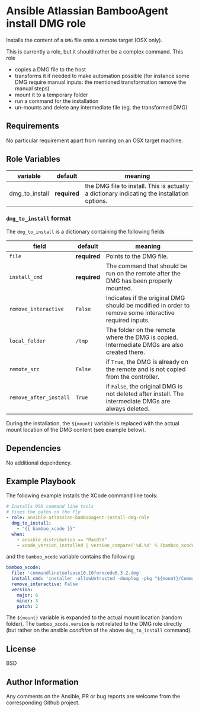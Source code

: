 Ansible Atlassian BambooAgent install DMG role
==============================================

Installs the content of a `DMG` file onto a remote target (OSX only).

This is currently a role, but it should rather be a complex command. This role

- copies a DMG file to the host
- transforms it if needed to make automation possible (for instance some DMG require manual inputs: the mentioned transformation remove the manual steps)
- mount it to a temporary folder
- run a command for the installation
- un-mounts and delete any intermediate file (eg. the transformed DMG)

Requirements
------------
No particular requirement apart from running on an OSX target machine.

Role Variables
--------------

| variable | default | meaning |
|----------|---------|---------|
|dmg_to_install| **required**| the DMG file to install. This is actually a dictionary indicating the installation options.|

### ``dmg_to_install`` format
The ``dmg_to_install`` is a dictionary containing the following fields

| field | default | meaning |
|----------|---------|---------|
|`file`| **required**| Points to the DMG file.|
|`install_cmd`| **required**| The command that should be run on the remote after the DMG has been properly mounted.|
|`remove_interactive`| `False`| Indicates if the original DMG should be modified in order to remove some interactive required inputs.|
|`local_folder`| `/tmp`| The folder on the remote where the DMG is copied. Intermediate DMGs are also created there.|
|`remote_src`| `False` | if `True`, the DMG is already on the remote and is not copied from the controller.|
|`remove_after_install` | `True` | if `False`, the original DMG is not deleted after install. The intermediate DMGs are always deleted.|

During the installation, the `${mount}` variable is replaced with the actual mount location of the DMG content (see example below).

Dependencies
------------

No additional dependency.

Example Playbook
----------------

The following example installs the XCode command line tools:

```yaml
# Installs OSX command line tools
# fixes the paths on the fly
- role: ansible-atlassian-bambooagent-install-dmg-role
  dmg_to_install:
    - "{{ bamboo_xcode }}"
  when:
    - ansible_distribution == "MacOSX"
    - xcode_version_installed | version_compare('%d.%d' % (bamboo_xcode.version.major, bamboo_xcode.version.minor), '<')
```

and the ``bamboo_xcode`` variable contains the following:

```yaml
bamboo_xcode:
  file: 'commandlinetoolsosx10.10forxcode6.3.2.dmg'
  install_cmd: 'installer -allowUntrusted -dumplog -pkg "${mount}/Command Line Tools (OS X 10.10).pkg" -target /'
  remove_interactive: False
  version:
    major: 6
    minor: 3
    patch: 2
```

The `${mount}` variable is expanded to the actual mount location (random folder).
The `bamboo_xcode.version` is not related to the DMG role directly (but rather on the ansible *condition* of the above `dmg_to_install` command).

License
-------

BSD

Author Information
------------------

Any comments on the Ansible, PR or bug reports are welcome from the corresponding Github project.
